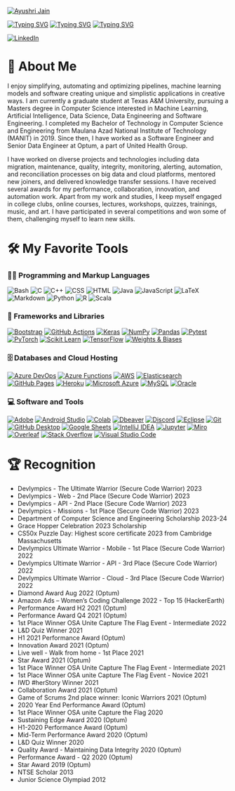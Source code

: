 [![Ayushri Jain](https://see.fontimg.com/api/renderfont4/OV9ee/eyJyIjoiZnMiLCJoIjoxMTAsInciOjIwMDAsImZzIjo1NSwiZmdjIjoiIzE1MkJFOCIsImJnYyI6IiNGRkZGRkYiLCJ0IjoxfQ/QXl1c2hyaSBKYWlu/lucy-said-ok-personal-use-italic.png)](https://github.com/AJ1904)

[![Typing SVG](https://readme-typing-svg.demolab.com?font=&size=16&pause=1000&color=183CF7&random=false&width=800&lines=Machine+Learning+Engineer)](https://git.io/typing-svg)
[![Typing SVG](https://readme-typing-svg.demolab.com?font=&size=16&pause=1000&color=183CF7&random=false&width=800&lines=Data+Engineer)](https://git.io/typing-svg)
[![Typing SVG](https://readme-typing-svg.demolab.com?font=&size=16&pause=1000&color=183CF7&random=false&width=800&lines=Software+Engineer)](https://git.io/typing-svg)

[![LinkedIn](https://img.shields.io/badge/LinkedIn-0077B5?style=for-the-badge&logo=linkedin&logoColor=white "LinkedIn")](https://www.linkedin.com/in/ayushrijain/)  
  

# 👋 About Me
I enjoy simplifying, automating and optimizing pipelines, machine learning models and software creating unique and simplistic applications in creative ways. I am currently a graduate student at Texas A&M University, pursuing a Masters degree in Computer Science interested in Machine Learning, Artificial Intelligence, Data Science, Data Engineering and Software Engineering. I completed my Bachelor of Technology in Computer Science and Engineering from Maulana Azad National Institute of Technology (MANIT) in 2019. Since then, I have worked as a Software Engineer and Senior Data Engineer at Optum, a part of United Health Group.

I have worked on diverse projects and technologies including data migration, maintenance, quality, integrity, monitoring, alerting, automation, and reconciliation processes on big data and cloud platforms, mentored new joiners, and delivered knowledge transfer sessions. I have received several awards for my performance, collaboration, innovation, and automation work. Apart from my work and studies, I keep myself engaged in college clubs, online courses, lectures, workshops, quizzes, trainings, music, and art. I have participated in several competitions and won some of them, challenging myself to learn new skills.


# 🛠️ My Favorite Tools


### 👨‍💻 Programming and Markup Languages

![Bash](https://img.shields.io/badge/Bash-121011.svg?logo=gnu-bash&logoColor=white) ![C](https://custom-icon-badges.demolab.com/badge/C-03599C.svg?logo=c-in-hexagon&logoColor=white) ![C++](https://custom-icon-badges.demolab.com/badge/C++-9C033A.svg?logo=cpp2&logoColor=white) ![CSS](https://img.shields.io/badge/CSS-1572B6.svg?logo=css3&logoColor=white) ![HTML](https://img.shields.io/badge/HTML-E34F26.svg?logo=html5&logoColor=white) ![Java](https://custom-icon-badges.demolab.com/badge/Java-007396.svg?logo=java&logoColor=white) ![JavaScript](https://img.shields.io/badge/JavaScript-F7DF1E.svg?logo=javascript&logoColor=black) ![LaTeX](https://img.shields.io/badge/LaTeX-008080.svg?logo=LaTeX&logoColor=white) ![Markdown](https://img.shields.io/badge/Markdown-000000.svg?logo=markdown&logoColor=white) ![Python](https://img.shields.io/badge/Python-14354C.svg?logo=python&logoColor=white) ![R](https://img.shields.io/badge/R-276DC3.svg?logo=r&logoColor=white) ![Scala](https://img.shields.io/badge/Scala-DC322F?style=for-the-badge&logo=scala&logoColor=white)

### 🧰 Frameworks and Libraries

[![Bootstrap](https://img.shields.io/badge/Bootstrap-7952B3.svg?logo=bootstrap&logoColor=white)](#) [![GitHub Actions](https://img.shields.io/badge/GitHub%20Actions-2671E5.svg?logo=github%20actions&logoColor=white)](#) [![Keras](https://img.shields.io/badge/Keras-FF0000?style=for-the-badge&logo=keras&logoColor=white)](#) [![NumPy](https://img.shields.io/badge/Numpy-013243.svg?logo=numpy&logoColor=white)](#) [![Pandas](https://img.shields.io/badge/Pandas-150458.svg?logo=pandas&logoColor=white)](#) [![Pytest](https://img.shields.io/badge/Pytest-0A9EDC.svg?logo=pytest&logoColor=white)](#) [![PyTorch](https://img.shields.io/badge/PyTorch-EE4C2C?style=for-the-badge&logo=pytorch&logoColor=white)](#) [![Scikit Learn](https://img.shields.io/badge/scikit_learn-F7931E?style=for-the-badge&logo=scikit-learn&logoColor=white)](#) [![TensorFlow](https://img.shields.io/badge/TensorFlow-FF6F00.svg?logo=TensorFlow&logoColor=white)](#) [![Weights & Biases](https://img.shields.io/badge/Weights_&_Biases-FFBE00?style=for-the-badge&logo=WeightsAndBiases&logoColor=white)](#)

### 🗄️ Databases and Cloud Hosting

[![Azure DevOps](https://img.shields.io/badge/Azure_DevOps-0078D7?style=for-the-badge&logo=azure-devops&logoColor=white)](#) [![Azure Functions](https://img.shields.io/badge/Azure_Functions-0062AD?style=for-the-badge&logo=azure-functions&logoColor=white)](#) [![AWS](https://img.shields.io/badge/Amazon_AWS-FF9900?style=for-the-badge&logo=amazonaws&logoColor=white)](#) [![Elasticsearch](https://img.shields.io/badge/Elastic_Search-005571?style=for-the-badge&logo=elasticsearch&logoColor=white)](#) [![GitHub Pages](https://img.shields.io/badge/GitHub%20Pages-327FC7.svg?logo=github&logoColor=white)](#) [![Heroku](https://img.shields.io/badge/Heroku-430098.svg?logo=heroku&logoColor=white)](#) [![Microsoft Azure](https://img.shields.io/badge/microsoft%20azure-0089D6?style=for-the-badge&logo=microsoft-azure&logoColor=white)](#) [![MySQL](https://img.shields.io/badge/MySQL-00f.svg?logo=mysql&logoColor=white)](#) [![Oracle](https://img.shields.io/badge/Oracle-F00000.svg?logo=oracle&logoColor=white)](#)

### 💻 Software and Tools

[![Adobe](https://img.shields.io/badge/Adobe-FF0000.svg?logo=adobe&logoColor=white)](#) [![Android Studio](https://img.shields.io/badge/Android%20Studio-008678.svg?logo=android-studio&logoColor=white)](#) [![Colab](https://img.shields.io/badge/Colab-F9AB00?style=for-the-badge&logo=googlecolab&color=525252)](#) [![Dbeaver](https://custom-icon-badges.demolab.com/badge/-Dbeaver-372923?logo=dbeaver-mono&logoColor=white)](#) [![Discord](https://img.shields.io/badge/-Discord-5865F2.svg?logo=discord&logoColor=white)](#) [![Eclipse](https://img.shields.io/badge/Eclipse-2C2255?style=for-the-badge&logo=eclipse&logoColor=white)](#) [![Git](https://img.shields.io/badge/Git-F05033.svg?logo=git&logoColor=white)](#) [![GitHub Desktop](https://img.shields.io/badge/GitHub%20Desktop-8034A9.svg?logo=github&logoColor=white)](#) [![Google Sheets](https://img.shields.io/badge/Sheets-34A853.svg?logo=google%20sheets&logoColor=white)](#) [![IntelliJ IDEA](https://img.shields.io/badge/IntelliJ_IDEA-000000.svg?style=for-the-badge&logo=intellij-idea&logoColor=white)](#) [![Jupyter](https://img.shields.io/badge/Jupyter-F37626.svg?logo=Jupyter&logoColor=white)](#) [![Miro](https://img.shields.io/badge/Miro-F7C922?style=for-the-badge&logo=Miro&logoColor=050036)](#) [![Overleaf](https://img.shields.io/badge/Overleaf-47A141?style=for-the-badge&logo=Overleaf&logoColor=white)](#) [![Stack Overflow](https://img.shields.io/badge/-Stack%20Overflow-FE7A16?logo=stack-overflow&logoColor=white)](#) [![Visual Studio Code](https://img.shields.io/badge/Visual%20Studio%20Code-0078d7.svg?logo=visual-studio-code&logoColor=white)](#)


# 🏆 Recognition
- Devlympics - The Ultimate Warrior (Secure Code Warrior) 2023
- Devlympics - Web - 2nd Place (Secure Code Warrior) 2023
- Devlympics - API - 2nd Place (Secure Code Warrior) 2023
- Devlympics - Missions - 1st Place (Secure Code Warrior) 2023
- Department of Computer Science and Engineering Scholarship 2023-24
- Grace Hopper Celebration 2023 Scholarship
- CS50x Puzzle Day: Highest score certificate 2023 from Cambridge Massachusetts 
- Devlympics Ultimate Warrior - Mobile - 1st Place (Secure Code Warrior) 2022
- Devlympics Ultimate Warrior - API - 3rd Place (Secure Code Warrior) 2022
- Devlympics Ultimate Warrior - Cloud - 3rd Place (Secure Code Warrior) 2022
- Diamond Award Aug 2022 (Optum)
- Amazon Ads – Women’s Coding Challenge 2022 - Top 15 (HackerEarth)
- Performance Award H2 2021 (Optum)
- Performance Award Q4 2021 (Optum)
- 1st Place Winner OSA Unite Capture The Flag Event - Intermediate 2022
- L&D Quiz Winner 2021
- H1 2021 Performance Award (Optum)
- Innovation Award 2021 (Optum)
- Live well - Walk from home - 1st Place 2021
- Star Award 2021 (Optum)
- 1st Place Winner OSA Unite Capture The Flag Event - Intermediate 2021
- 1st Place Winner OSA unite Capture The Flag Event - Novice 2021
- IWD #herStory Winner 2021
- Collaboration Award 2021 (Optum)
- Game of Scrums 2nd place winner: Iconic Warriors 2021 (Optum)
- 2020 Year End Performance Award (Optum)
- 1st Place Winner OSA unite Capture the Flag 2020
- Sustaining Edge Award 2020 (Optum)
- H1-2020 Performance Award (Optum)
- Mid-Term Performance Award 2020 (Optum)
- L&D Quiz Winner 2020
- Quality Award - Maintaining Data Integrity 2020 (Optum)
- Performance Award - Q2 2020 (Optum)
- Star Award 2019 (Optum)
- NTSE Scholar 2013
- Junior Science Olympiad 2012

<!-- Badges taken from https://github.com/alexandresanlim/Badges4-README.md-Profile -->
